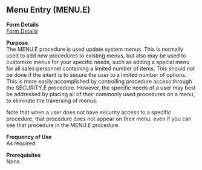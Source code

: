 ##  Menu Entry (MENU.E)

<PageHeader />

**Form Details**  
[ Form Details ](MENU-E-1/README.md)   

**Purpose**  
The MENU.E procedure is used update system menus. This is normally used to add
new procedures to existing menus, but also may be used to customize menus for
your specific needs, such as adding a special menu for all sales personnel
containing a limited number of items. This should not be done if the intent is
to secure the user to a limited number of options. This is more easily
accomplished by controlling procedure access through the SECURITY.E procedure.
However, the specific needs of a user may best be addressed by placing all of
their commonly used procedures on a menu, to eliminate the traversing of
menus.  
  
Note that when a user does not have security access to a specific procedure,
that procedure does not appear on their menu, even if you can see that
procedure in the MENU.E procedure.

**Frequency of Use**  
As required.

**Prerequisites**  
None.

<badge text= "Version 8.10.57" vertical="middle" />

<PageFooter />